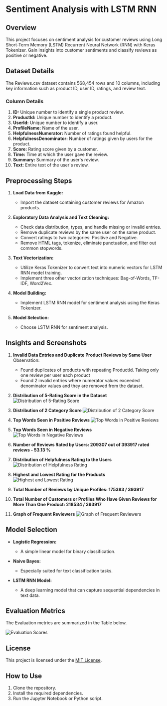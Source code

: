# Sentiment Analysis with LSTM RNN

## Overview

This project focuses on sentiment analysis for customer reviews using Long Short-Term Memory (LSTM) Recurrent Neural Network (RNN) with Keras Tokenizer. Gain insights into customer sentiments and classify reviews as positive or negative.

## Dataset Details

The Reviews.csv dataset contains 568,454 rows and 10 columns, including key information such as product ID, user ID, ratings, and review text.

### Column Details

1. **ID:** Unique number to identify a single product review.
2. **ProductId:** Unique number to identify a product.
3. **UserId:** Unique number to identify a user.
4. **ProfileName:** Name of the user.
5. **HelpfulnessNumerator:** Number of ratings found helpful.
6. **HelpfulnessDenominator:** Number of ratings given by users for the product.
7. **Score:** Rating score given by a customer.
8. **Time:** Time at which the user gave the review.
9. **Summary:** Summary of the user's review.
10. **Text:** Entire text of the user's review.

## Preprocessing Steps

1. **Load Data from Kaggle:**
   - Import the dataset containing customer reviews for Amazon products.

2. **Exploratory Data Analysis and Text Cleaning:**
   - Check data distribution, types, and handle missing or invalid entries.
   - Remove duplicate reviews by the same user on the same product.
   - Convert ratings to two categories: Positive and Negative.
   - Remove HTML tags, tokenize, eliminate punctuation, and filter out common stopwords.

3. **Text Vectorization:**
   - Utilize Keras Tokenizer to convert text into numeric vectors for LSTM RNN model training.
   - Implement three other vectorization techniques: Bag-of-Words, TF-IDF, Word2Vec.

4. **Model Building:**
   - Implement LSTM RNN model for sentiment analysis using the Keras Tokenizer.

5. **Model Selection:**
   - Choose LSTM RNN for sentiment analysis.

## Insights and Screenshots


1. **Invalid Data Entries and Duplicate Product Reviews by Same User**
   Observation:
   - Found duplicates of products with repeating ProductId. Taking only one review per user each product
   - Found 2 invalid entries where numerator values exceeded denominator values and they are removed from the dataset.

2. **Distribution of 5-Rating Score in the Dataset**
   ![Distribution of 5-Rating Score](./screenshots/distribution_of_5_rating_score.png)

3. **Distribution of 2 Category Score**
   ![Distribution of 2 Category Score](./screenshots/distribution_of_2_category_score.png)

4. **Top Words Seen in Positive Reviews**
   ![Top Words in Positive Reviews](./screenshots/top_words_positive_reviews.png)

5. **Top Words Seen in Negative Reviews**
   ![Top Words in Negative Reviews](./screenshots/top_words_negative_reviews.png)

6. **Number of Reviews Rated by Users: 209307 out of 393917 rated reviews - 53.13 %**

7. **Distribution of Helpfulness Rating to the Users**
   ![Distribution of Helpfulness Rating](./screenshots/distribution_of_helpfullness_rating.png)

8. **Highest and Lowest Rating for the Products**
   ![Highest and Lowest Rating](./screenshots/highest_and_lowest_rating.png)

9. **Total Number of Reviews by Unique Profiles: 175383 / 393917**

10. **Total Number of Customers or Profiles Who Have Given Reviews for More Than One Product: 218534 / 393917**

11. **Graph of Frequent Reviewers**
    ![Graph of Frequent Reviewers](./screenshots/graph_of_frequent_reviewers.png)


## Model Selection

- **Logistic Regression:**
  - A simple linear model for binary classification.

- **Naive Bayes:**
  - Especially suited for text classification tasks.

- **LSTM RNN Model:**
  - A deep learning model that can capture sequential dependencies in text data.

## Evaluation Metrics

The Evaluation metrics are summarized in the Table below.

 ![Evaluation Scores](./screenshots/eval_score.png)

## License

This project is licensed under the [MIT License](LICENSE).

## How to Use

1. Clone the repository.
2. Install the required dependencies.
3. Run the Jupyter Notebook or Python script.


